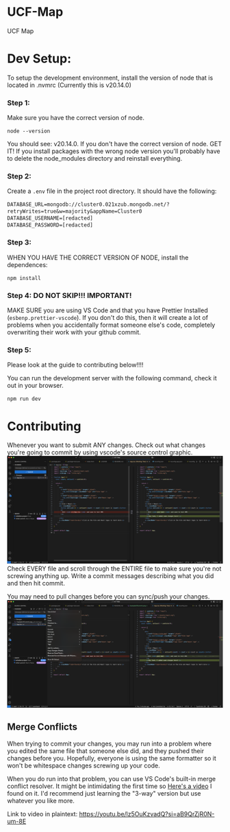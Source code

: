 # UCF-Map

UCF Map

# Dev Setup:

To setup the development environment, install the version of node that is located in .nvmrc (Currently this is v20.14.0)

### Step 1:

Make sure you have the correct version of node.

```
node --version
```

You should see: v20.14.0. If you don't have the correct version of node. GET IT! If you install packages with the wrong node version you'll probably have to delete the node_modules directory and reinstall everything.

### Step 2:

Create a `.env` file in the project root directory. It should have the following:

```
DATABASE_URL=mongodb://cluster0.021xzub.mongodb.net/?retryWrites=true&w=majority&appName=Cluster0
DATABASE_USERNAME=[redacted]
DATABASE_PASSWORD=[redacted]
```

### Step 3:

WHEN YOU HAVE THE CORRECT VERSION OF NODE, install the dependences:

```
npm install
```

### Step 4: DO NOT SKIP!!! IMPORTANT!

MAKE SURE you are using VS Code and that you have Prettier Installed (`esbenp.prettier-vscode`). If you don't do this, then it will create a lot of problems when you accidentally format someone else's code, completely overwriting their work with your github commit.

### Step 5:

Please look at the guide to contributing below!!!!

You can run the development server with the following command, check it out in your browser.

```
npm run dev
```

# Contributing

Whenever you want to submit ANY changes. Check out what changes you're going to commit by using vscode's source control graphic.
![Example of a commit](./github/images/ExampleOfCommit.png)
Check EVERY file and scroll through the ENTIRE file to make sure you're not screwing anything up. Write a commit messages describing what you did and then hit commit.

You may need to pull changes before you can sync/push your changes.
![Example of a Pull](./github/images/ExampleOfPull.png)

## Merge Conflicts

When trying to commit your changes, you may run into a problem where you edited the same file that someone else did, and they pushed their changes before you. Hopefully, everyone is using the same formatter so it won't be whitespace changes screwing up your code.

When you do run into that problem, you can use VS Code's built-in merge conflict resolver. It might be intimidating the first time so [Here's a video](https://youtu.be/lz5OuKzvadQ?si=aB9QrZjR0N-um-8E) I found on it. I'd recommend just learning the "3-way" version but use whatever you like more.

Link to video in plaintext: https://youtu.be/lz5OuKzvadQ?si=aB9QrZjR0N-um-8E
